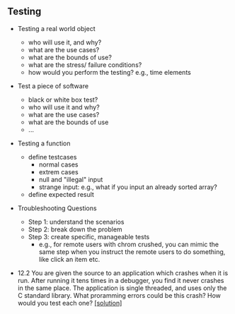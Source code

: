 ## Testing

- Testing a real world object
  - who will use it, and why?
  - what are the use cases?
  - what are the bounds of use?
  - what are the stress/ failure conditions?
  - how would you perform the testing? e.g., time elements

- Test a piece of software
  - black or white box test?
  - who will use it and why?
  - what are the use cases?
  - what are the bounds of use
  - ...
  
- Testing a function
  - define testcases
    - normal cases
    - extrem cases
    - null and "illegal" input
    - strange input: e.g., what if you input an already sorted array?
  - define expected result
  
- Troubleshooting Questions
  - Step 1: understand the scenarios
  - Step 2: break down the problem
  - Step 3: create specific, manageable tests
    - e.g., for remote users with chrom crushed, you can mimic the same step when you instruct the remote users to do something, like click an item etc.


- 12.2 You are given the source to an application which crashes when it is run. After running it tens times in a debugger, you find it never crashes in the same place. The application is single threaded, and uses only the C standard library. What proramming errors could be this crash? How would you test each one? [[solution]](../code/12-2.md)

